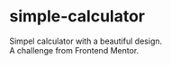 # simple-calculator
Simpel calculator with a beautiful design.<br>
A challenge from Frontend Mentor.
